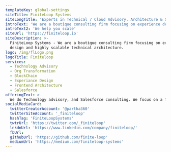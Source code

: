 ```yaml
---
templateKey: global-settings
siteTitle: FiniteLoop Systems
siteLongTitle: 'Experts in Technical / Cloud Advisory, Architecture & Salesforce'
introText: 'We are a boutique consulting firm focusing on experience design and highly scalable technical architecture. We expertise in '
introText2: 'We help you scale'
siteUrl: 'https://finiteloop.io'
siteDescription: >-
  FiniteLoop Systems - We are a boutique consulting firm focusing on experience
  design and highly scalable technical architecture.
logo: /img/flLogo.png
logoTitle: Finiteloop
services:
  - Technology Advisory
  - Org Transformation
  - BlockChain
  - Experiance Design
  - Frontend Architecture
  - Salesforce
offeringText: >-
  We do Technology advisory, and Salesforce consulting. We focus on a few things, and try to do it well. We understand the new landscape, trends, and design the right solutions for our customers. We simplify it for you.
socialMediaCard:
  twitterCreatorAccount: '@partha360'
  twitterSiteAccount: '_finiteloop'
  hashTag: 'FiniteLoopSystems'
  twtrUrl: 'https://twitter.com/_finiteloop'
  lnkdnUrl: 'https://www.linkedin.com/company/finiteloop/'
  fbUrl:
  githubUrl: 'https://github.com/finite-loop'
  mediumUrl: 'https://medium.com/finiteloop-systems'
---
```


